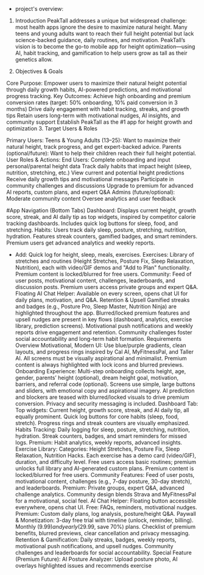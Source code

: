 - project's overview:
1. Introduction
PeakTall addresses a unique but widespread challenge: most health apps ignore the desire to maximize natural height. Many teens and young adults want to reach their full height potential but lack science-backed guidance, daily routines, and motivation. PeakTall’s vision is to become the go-to mobile app for height optimization—using AI, habit tracking, and gamification to help users grow as tall as their genetics allow.

2. Objectives & Goals

Core Purpose:
Empower users to maximize their natural height potential through daily growth habits, AI-powered predictions, and motivational progress tracking.
Key Outcomes:
Achieve high onboarding and premium conversion rates (target: 50% onboarding, 10% paid conversion in 3 months)
Drive daily engagement with habit tracking, streaks, and growth tips
Retain users long-term with motivational nudges, AI insights, and community support
Establish PeakTall as the #1 app for height growth and optimization
3. Target Users & Roles

Primary Users:
Teens & Young Adults (13–25): Want to maximize their natural height, track progress, and get expert-backed advice.
Parents (optional/future): Want to help their children reach their full height potential.
User Roles & Actions:
End Users:
Complete onboarding and input personal/parental height data
Track daily habits that impact height (sleep, nutrition, stretching, etc.)
View current and potential height predictions
Receive daily growth tips and motivational messages
Participate in community challenges and discussions
Upgrade to premium for advanced AI reports, custom plans, and expert Q&A
Admins (future/optional):
Moderate community content
Oversee analytics and user feedback


#App Navigation (Bottom Tabs)
Dashboard: Displays current height, growth score, streak, and AI daily tip as top widgets, inspired by competitor calorie tracking dashboards. Includes quick log buttons for sleep, food, and stretching.
Habits: Users track daily sleep, posture, stretching, nutrition, hydration. Features streak counters, gamified badges, and smart reminders. Premium users get advanced analytics and weekly reports.
+ Add: Quick log for height, sleep, meals, exercises.
Exercises: Library of stretches and routines (Height Stretches, Posture Fix, Sleep Relaxation, Nutrition), each with video/GIF demos and "Add to Plan" functionality. Premium content is locked/blurred for free users.
Community: Feed of user posts, motivational content, challenges, leaderboards, and discussion posts. Premium users access private groups and expert Q&A.
Floating AI Chat Helper: Available on every screen, opens chat UI for daily plans, motivation, and Q&A.
Retention & Upsell
Gamified streaks and badges (e.g., Posture Pro, Sleep Master, Nutrition Ninja) are highlighted throughout the app.
Blurred/locked premium features and upsell nudges are present in key flows (dashboard, analytics, exercise library, prediction screens).
Motivational push notifications and weekly reports drive engagement and retention.
Community challenges foster social accountability and long-term habit formation.
Requirements Overview
Motivational, Modern UI:
Use blue/purple gradients, clean layouts, and progress rings inspired by Cal AI, MyFitnessPal, and Taller AI. All screens must be visually aspirational and minimalist.
Premium content is always highlighted with lock icons and blurred previews.
Onboarding Experience:
Multi-step onboarding collects height, age, gender, parents’ height (optional), dream height goal, motivation, barriers, and referral code (optional).
Screens use simple, large buttons and sliders, with emotional copy and aspirational imagery.
AI prediction and blockers are teased with blurred/locked visuals to drive premium conversion.
Privacy and security messaging is included.
Dashboard Tab:
Top widgets: Current height, growth score, streak, and AI daily tip, all equally prominent.
Quick log buttons for core habits (sleep, food, stretch).
Progress rings and streak counters are visually emphasized.
Habits Tracking:
Daily logging for sleep, posture, stretching, nutrition, hydration.
Streak counters, badges, and smart reminders for missed logs.
Premium: Habit analytics, weekly reports, advanced insights.
Exercise Library:
Categories: Height Stretches, Posture Fix, Sleep Relaxation, Nutrition Hacks.
Each exercise has a demo card (video/GIF), duration, and difficulty level.
Free users access basic routines; premium unlocks full library and AI-generated custom plans.
Premium content is locked/blurred for free users.
Community Features:
Feed of user posts, motivational content, challenges (e.g., 7-day posture, 30-day stretch), and leaderboards.
Premium: Private groups, expert Q&A, advanced challenge analytics.
Community design blends Strava and MyFitnessPal for a motivational, social feel.
AI Chat Helper:
Floating button accessible everywhere, opens chat UI.
Free: FAQs, reminders, motivational nudges.
Premium: Custom daily plans, log analysis, posture/height Q&A.
Paywall & Monetization:
3-day free trial with timeline (unlock, reminder, billing).
Monthly ($9.99) and yearly ($29.99, save 70%) plans.
Checklist of premium benefits, blurred previews, clear cancellation and privacy messaging.
Retention & Gamification:
Daily streaks, badges, weekly reports, motivational push notifications, and upsell nudges.
Community challenges and leaderboards for social accountability.
Special Feature (Premium Future):
AI Posture Analyzer: Upload posture photo, AI overlays highlighted issues and recommends exercise
